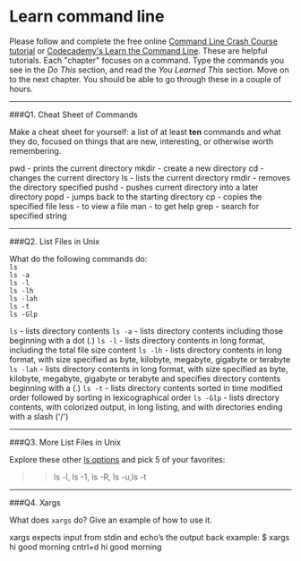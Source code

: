 # Learn command line

Please follow and complete the free online [Command Line Crash Course
tutorial](https://web.archive.org/web/20160708171659/http://cli.learncodethehardway.org/book/) or [Codecademy's Learn the Command Line](https://www.codecademy.com/learn/learn-the-command-line). These are helpful tutorials. Each "chapter" focuses on a command. Type the commands you see in the _Do This_ section, and read the _You Learned This_ section. Move on to the next chapter. You should be able to go through these in a couple of hours.

---

###Q1.  Cheat Sheet of Commands  

Make a cheat sheet for yourself: a list of at least **ten** commands and what they do, focused on things that are new, interesting, or otherwise worth remembering.

> >
pwd - prints the current directory
mkdir - create a new directory
cd - changes the current directory
ls - lists the current directory
rmdir - removes the directory specified
pushd - pushes current directory into a later directory
popd - jumps back to the starting directory
cp - copies the specified file
less - to view a file
man - to get help
grep - search for specified string

---

###Q2.  List Files in Unix   

What do the following commands do:  
`ls`  
`ls -a`  
`ls -l`  
`ls -lh`  
`ls -lah`  
`ls -t`  
`ls -Glp`  

> > 
`ls`  - lists directory contents
`ls -a`  - lists directory contents including those beginning with a dot (.)
`ls -l`  -  lists directory contents in long format, including the total file size content
`ls -lh`  - lists directory contents in long format, with size specified as byte, kilobyte, megabyte, gigabyte or terabyte
`ls -lah`  -  lists directory contents in long format, with size specified as byte, kilobyte, megabyte, gigabyte or terabyte and specifies directory contents beginning with a (.)
`ls -t`  -  lists directory contents sorted in time modified order followed by sorting in  lexicographical order
`ls -Glp` - lists directory contents, with colorized output, in long listing, and with directories ending with a slash ('/')

---

###Q3.  More List Files in Unix  

Explore these other [ls options](http://www.techonthenet.com/unix/basic/ls.php) and pick 5 of your favorites:

> > ls -l, ls -1, ls -R, ls -u,ls -t


---

###Q4.  Xargs   

What does `xargs` do? Give an example of how to use it.

> > 
xargs expects input from stdin and echo’s the output back
example: 
$ xargs
hi
good morning
cntrl+d
hi good morning

 

